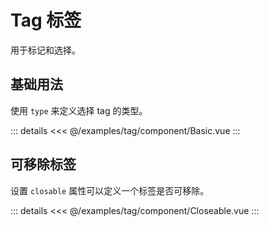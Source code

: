 <script setup>
import Basic from './component/Basic.vue'
import Closeable from './component/Closeable.vue'
</script>

# Tag 标签

用于标记和选择。

## 基础用法

使用 `type` 来定义选择 tag 的类型。
<Demo>
<Basic/>

::: details
<<< @/examples/tag/component/Basic.vue
:::
</Demo>

## 可移除标签

设置 `closable` 属性可以定义一个标签是否可移除。
<Demo>
<Closeable/>

::: details
<<< @/examples/tag/component/Closeable.vue
:::
</Demo>

